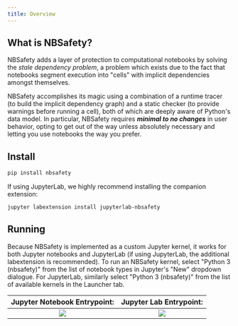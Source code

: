 ```yaml
---
title: Overview
---
```


What is NBSafety?
-----------------
NBSafety adds a layer of protection to computational notebooks by solving the *stale dependency problem*, a problem which exists due to the fact that notebooks segment execution into "cells" with implicit dependencies amongst themselves.

NBSafety accomplishes its magic using a combination of a runtime tracer (to build the implicit dependency graph) and a static checker (to provide warnings before running a cell), both of which are deeply aware of Python's data model. In particular, NBSafety requires ***minimal to no changes*** in user behavior, opting to get out of the way unless absolutely necessary and letting you use notebooks the way you prefer.

Install
-------
```bash
pip install nbsafety
```

If using JupyterLab, we highly recommend installing the companion extension:
```bash
jupyter labextension install jupyterlab-nbsafety
```

Running
-------

Because NBSafety is implemented as a custom Jupyter kernel, it works for both Jupyter notebooks and JupyterLab (if using JupyterLab, the additional labextension is recommended).  To run an NBSafety kernel, select "Python 3 (nbsafety)" from the list of notebook types in Jupyter's "New" dropdown dialogue.  For JupyterLab, similarly select "Python 3 (nbsafety)" from the list of available kernels in the Launcher tab.

Jupyter Notebook Entrypoint:     |  Jupyter Lab Entrypoint:
:-------------------------------:|:-------------------------:
![](https://raw.githubusercontent.com/nbsafety-project/nbsafety/master/img/nbsafety-notebook.png) | ![](https://raw.githubusercontent.com/nbsafety-project/nbsafety/master/img/nbsafety-lab.png)
